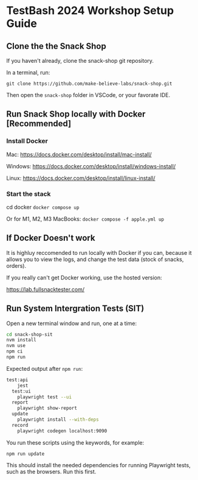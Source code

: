 # TestBash 2024 Workshop Setup Guide

## Clone the the Snack Shop

If you haven't already, clone the snack-shop git repository.

 In a terminal, run:

`git clone https://github.com/make-believe-labs/snack-shop.git`

Then open the `snack-shop` folder in VSCode, or your favorate IDE.

## Run Snack Shop locally with Docker [Recommended]

### Install Docker

Mac: <https://docs.docker.com/desktop/install/mac-install/>

Windows: <https://docs.docker.com/desktop/install/windows-install/>

Linux: <https://docs.docker.com/desktop/install/linux-install/>

### Start the stack

cd docker
`docker compose up`

Or for M1, M2, M3 MacBooks:
`docker compose -f apple.yml up`

## If Docker Doesn't work

It is highluy reccomended to run locally with Docker if you can, because it allows you to view the logs, and change the test data (stock of snacks, orders).

If you really can't get Docker working, use the hosted version:

<https://lab.fullsnacktester.com/>

## Run System Intergration Tests (SIT)

Open a new terminal window and run, one at a time:

``` bash
cd snack-shop-sit
nvm install
nvm use
npm ci
npm run
```

Expected output after `npm run`:

```bash
test:api
    jest
  test:ui
    playwright test --ui
  report
    playwright show-report
  update
    playwright install --with-deps
  record
    playwright codegen localhost:9090
```

You run these scripts using the keywords, for example:

`npm run update`

This should install the needed dependencies for running Playwright tests, such as the browsers. Run this first.
